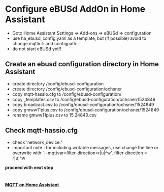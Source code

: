 # Configure eBUSd AddOn in Home Assistant
- Goto Home Assistant Settings => Add-ons => eBUSd => configuration
-  use ha_ebusd_config.yaml as a template, but (if possible) avoid to change mqttint: and configpath:
-  do not start eBUSd yet!!
    
## Create an ebusd configuration directory in Home Assistant
- create directory /config/ebusd-configuration
- create directory /config/ebusd-configuration/ochsner
- copy mqtt-hassio.cfg to /config/ebusd-configuration/
- copy _templates.csv to /config/ebusd-configuration/ochsner/1524849
- copy broadcast.csv to /config/ebusd-configuration/ochsner/1524849
- copy gmww11plus.csv to /config/ebusd-configuration/ochsner/1524849
- rename gmww11plus.csv to 15.24849.csv
  
## Check mqtt-hassio.cfg 
- check 'network_device:'
- important note : for including writable messages, use change the line or overwrite with '--mqttvar=filter-direction=r|u|^w'.
  filter-direction = r|u|^w
  
**proceed with next step** 
#
**[MQTT on Home Assistant](mqtt.md)**
